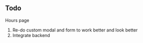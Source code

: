 ## Todo

Hours page
1. Re-do custom modal and form to work better and look better 
2. Integrate backend